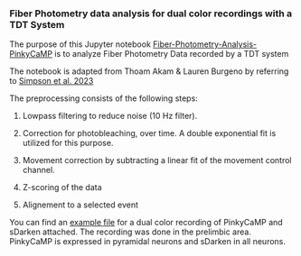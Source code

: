 ### Fiber Photometry data analysis for dual color recordings with a TDT System

The purpose of this Jupyter notebook [Fiber-Photometry-Analysis-PinkyCaMP]() is to analyze Fiber Photometry Data recorded by a TDT system

The notebook is  adapted from  Thoam Akam & Lauren Burgeno by referring to [Simpson et al. 2023](https://www.sciencedirect.com/science/article/pii/S0896627323008905)

The preprocessing consists of the following steps:

  1. Lowpass filtering to reduce noise (10 Hz filter).

  2. Correction for photobleaching, over time. A double exponential fit is utilized for this purpose.
  
  3. Movement correction by subtracting a linear fit of the movement control channel.

  4.  Z-scoring of the data
    
  5. Alignement to a selected event

You can find an [example file](0934-241017-143128) for a dual color recording of PinkyCaMP and sDarken attached. 
The recording was done in the prelimbic area. PinkyCaMP is expressed in pyramidal neurons and sDarken in all neurons.
